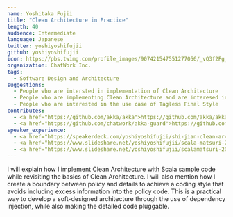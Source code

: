 ```yaml
---
name: Yoshitaka Fujii
title: "Clean Architecture in Practice"
length: 40
audience: Intermediate
language: Japanese
twitter: yoshiyoshifujii
github: yoshiyoshifujii
icon: https://pbs.twimg.com/profile_images/907421547551277056/_vQ3f2Fg_400x400.jpg
organization: ChatWork Inc.
tags:
  - Software Design and Architecture
suggestions:
  - People who are intersted in implementation of Clean Architecture
  - People who are implementing Clean Architecture and are interesed in other use cases
  - People who are interested in the use case of Tagless Final Style
contributes:
  - <a href="https://github.com/akka/akka">https://github.com/akka/akka</a>
  - <a href="https://github.com/chatwork/akka-guard">https://github.com/chatwork/akka-guard</a>
speaker_experience:
  - <a href="https://speakerdeck.com/yoshiyoshifujii/shi-jian-clean-architecture">https://speakerdeck.com/yoshiyoshifujii/shi-jian-clean-architecture</a>
  - <a href="https://www.slideshare.net/yoshiyoshifujii/scala-matsuri-2017">https://www.slideshare.net/yoshiyoshifujii/scala-matsuri-2017</a>
  - <a href="https://www.slideshare.net/yoshiyoshifujii/scalamatsuri-2016">https://www.slideshare.net/yoshiyoshifujii/scalamatsuri-2016</a>
---
```

I will explain how I implement Clean Architecture with Scala sample code while revisiting the basics of Clean Architecture. I will also mention how I create a boundary between policy and details to achieve a coding style that avoids including excess information into the policy code. This is a practical way to develop a soft-designed architecture through the use of dependency injection, while also making the detailed code pluggable. 
